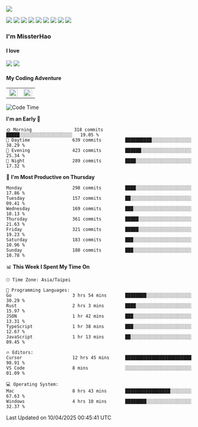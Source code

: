 ![](https://komarev.com/ghpvc/?username=MissterHao&color=ff69b4)

[![](https://img.shields.io/badge/Amazon%20AWS-%23232F3E?logo=amazon-aws&logoColor=white&style=for-the-badge)](https://aws.amazon.com/)
[![](https://img.shields.io/badge/Python-3776AB?style=for-the-badge&logo=python&logoColor=white)](https://www.djangoproject.com/)
[![](https://img.shields.io/badge/Django-092E20?style=for-the-badge&logo=django&logoColor=white)](https://www.python.org/)
[![](https://img.shields.io/badge/Rust-%23EB6400?style=for-the-badge&logo=rust&logoColor=white)](https://www.python.org/)
[![](https://img.shields.io/badge/Flask-23232F3E?style=for-the-badge&logo=flask&logoColor=white)](https://flask.palletsprojects.com/en/2.1.x/)
[![](https://img.shields.io/badge/go-%2300ADD8.svg?&style=for-the-badge&logo=go&logoColor=white)](https://golang.org/)
[![](https://img.shields.io/badge/javascript-%23F7DF1E.svg?&style=for-the-badge&logo=javascript&logoColor=black)](https://www.javascript.com/)
[![](https://img.shields.io/badge/mysql-%234479A1.svg?&style=for-the-badge&logo=mysql&logoColor=white)](https://www.mysql.com/)
[![](https://img.shields.io/badge/docker-%232496ED.svg?&style=for-the-badge&logo=docker&logoColor=white)](https://www.docker.com/)

### I'm MissterHao

#### I love  
![](https://img.shields.io/badge/Netflix-E50914?style=for-the-badge&logo=netflix&logoColor=white)
![](https://img.shields.io/badge/YouTube-FF0000?style=for-the-badge&logo=youtube&logoColor=white)

#### My Coding Adventure
<!-- Readme stats -->
<!-- https://github.com/anuraghazra/github-readme-stats -->
<table>
<tr>
    <td valign="top" width="50%">
    <img src="https://github-readme-stats.vercel.app/api?username=MissterHao&hide_border=true&show_icons=true&locale=en" align="left" style="width: 100%" />
    </td>
    <td valign="top" width="50%">
    <img src="https://github-readme-stats.vercel.app/api/top-langs?username=MissterHao&hide_border=true&show_icons=true&locale=en&layout=compact" align="left" style="width: 100%" />
    </td>
</tr>
</table>  


<!--START_SECTION:waka-->
![Code Time](http://img.shields.io/badge/Code%20Time-2%2C148%20hrs%2010%20mins-blue)

**I'm an Early 🐤** 

```text
🌞 Morning                318 commits         █████░░░░░░░░░░░░░░░░░░░░   19.05 % 
🌆 Daytime                639 commits         ██████████░░░░░░░░░░░░░░░   38.29 % 
🌃 Evening                423 commits         ██████░░░░░░░░░░░░░░░░░░░   25.34 % 
🌙 Night                  289 commits         ████░░░░░░░░░░░░░░░░░░░░░   17.32 % 
```
📅 **I'm Most Productive on Thursday** 

```text
Monday                   298 commits         ████░░░░░░░░░░░░░░░░░░░░░   17.86 % 
Tuesday                  157 commits         ██░░░░░░░░░░░░░░░░░░░░░░░   09.41 % 
Wednesday                169 commits         ███░░░░░░░░░░░░░░░░░░░░░░   10.13 % 
Thursday                 361 commits         █████░░░░░░░░░░░░░░░░░░░░   21.63 % 
Friday                   321 commits         █████░░░░░░░░░░░░░░░░░░░░   19.23 % 
Saturday                 183 commits         ███░░░░░░░░░░░░░░░░░░░░░░   10.96 % 
Sunday                   180 commits         ███░░░░░░░░░░░░░░░░░░░░░░   10.78 % 
```


📊 **This Week I Spent My Time On** 

```text
🕑︎ Time Zone: Asia/Taipei

💬 Programming Languages: 
Go                       3 hrs 54 mins       ████████░░░░░░░░░░░░░░░░░   30.29 % 
Rust                     2 hrs 3 mins        ████░░░░░░░░░░░░░░░░░░░░░   15.97 % 
JSON                     1 hr 42 mins        ███░░░░░░░░░░░░░░░░░░░░░░   13.31 % 
TypeScript               1 hr 38 mins        ███░░░░░░░░░░░░░░░░░░░░░░   12.67 % 
JavaScript               1 hr 13 mins        ██░░░░░░░░░░░░░░░░░░░░░░░   09.45 % 

🔥 Editors: 
Cursor                   12 hrs 45 mins      █████████████████████████   98.91 % 
VS Code                  8 mins              ░░░░░░░░░░░░░░░░░░░░░░░░░   01.09 % 

💻 Operating System: 
Mac                      8 hrs 43 mins       █████████████████░░░░░░░░   67.63 % 
Windows                  4 hrs 10 mins       ████████░░░░░░░░░░░░░░░░░   32.37 % 
```


 Last Updated on 10/04/2025 00:45:41 UTC
<!--END_SECTION:waka-->

<!--
**MissterHao/MissterHao** is a ✨ _special_ ✨ repository because its `README.md` (this file) appears on your GitHub profile.

Here are some ideas to get you started:

- 🔭 I’m currently working on ...
- 🌱 I’m currently learning ...
- 👯 I’m looking to collaborate on ...
- 🤔 I’m looking for help with ...
- 💬 Ask me about ...
- 📫 How to reach me: ...
- 😄 Pronouns: ...
- ⚡ Fun fact: ...
-->
